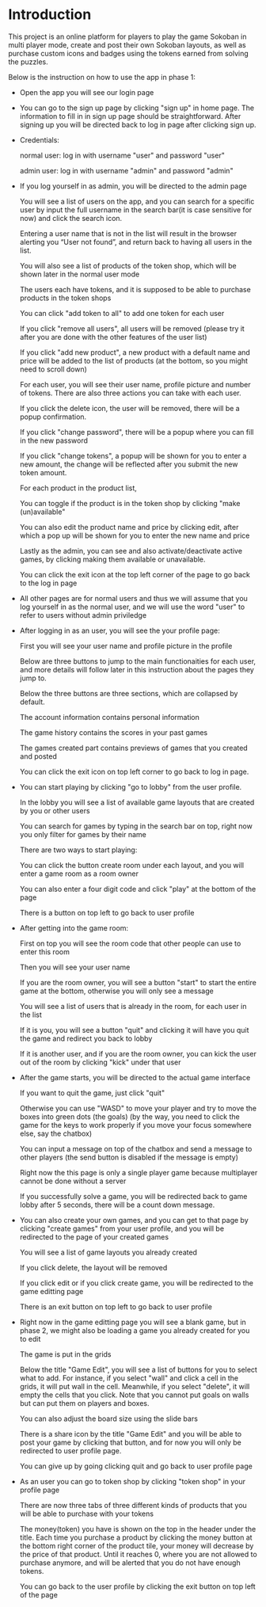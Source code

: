 # Introduction
This project is an online platform for players to play the game Sokoban in multi player mode, create and post their own Sokoban layouts, as well as purchase custom icons and badges using the tokens earned from solving the puzzles.

Below is the instruction on how to use the app in phase 1:
* Open the app you will see our login page
* You can go to the sign up page by clicking "sign up" in home page. The information to fill in in sign up page should be straightforward. After signing up you will be directed back to log in page after clicking sign up.
* Credentials:

  normal user: log in with username "user" and password "user"

  admin user: log in with username "admin" and password "admin"

* If you log yourself in as admin, you will be directed to the admin page
  
  You will see a list of users on the app, and you can search for a specific user by input the full username in the search bar(it is case sensitive for now) and click the search icon.
  
  Entering a user name that is not in the list will result in the browser alerting you “User not found”, and return back to having all users in the list.

  You will also see a list of products of the token shop, which will be shown later in the normal user mode

  The users each have tokens, and it is supposed to be able to purchase products in the token shops

  You can click "add token to all" to add one token for each user

  If you click "remove all users", all users will be removed (please try it after you are done with the other features of the user list)

  If you click "add new product", a new product with a default name and price will be added to the list of products (at the bottom, so you might need to scroll down)

  For each user, you will see their user name, profile picture and number of tokens. There are also three actions you can take with each user.

  If you click the delete icon, the user will be removed, there will be a popup confirmation.

  If you click "change password", there will be a popup where you can fill in the new password

  If you click "change tokens", a popup will be shown for you to enter a new amount, the change will be reflected
  after you submit the new token amount.
  
  For each product in the product list,

  You can toggle if the product is in the token shop by clicking "make (un)available"

  You can also edit the product name and price by clicking edit, after which a pop up will be shown for you to enter the new name and price
  
  Lastly as the admin, you can see and also activate/deactivate active games, by clicking making them available or unavailable.
  
  You can click the exit icon at the top left corner of the page to go back to the log in page

* All other pages are for normal users and thus we will assume that you log yourself in as the normal user, and we will use the word "user" to refer to users without admin priviledge

* After logging in as an user, you will see the your profile page:

  First you will see your user name and profile picture in the profile

  Below are three buttons to jump to the main functionaities for each user, and more details will follow later in this instruction about the pages they jump to.

  Below the three buttons are three sections, which are collapsed by default.

  The account information contains personal information

  The game history contains the scores in your past games

  The games created part contains previews of games that you created and posted

  You can click the exit icon on top left corner to go back to log in page.

* You can start playing by clicking "go to lobby" from the user profile.

  In the lobby you will see a list of available game layouts that are created by you or other users

  You can search for games by typing in the search bar on top, right now you only filter for games by their name

  There are two ways to start playing:

    You can click the button create room under each layout, and you will enter a game room as a room owner

    You can also enter a four digit code and click "play" at the bottom of the page

  There is a button on top left to go back to user profile

* After getting into the game room:

  First on top you will see the room code that other people can use to enter this room

  Then you will see your user name

  If you are the room owner, you will see a button "start" to start the entire game at the bottom, otherwise you will only see a message

  You will see a list of users that is already in the room, for each user in the list

  If it is you, you will see a button "quit" and clicking it will have you quit the game and redirect you back to lobby

  If it is another user, and if you are the room owner, you can kick the user out of the room by clicking "kick" under that user

* After the game starts, you will be directed to the actual game interface

  If you want to quit the game, just click "quit"

  Otherwise you can use "WASD" to move your player and try to move the boxes into green dots (the goals)
    (by the way, you need to click the game for the keys to work properly if you move your focus somewhere else, say the chatbox)

  You can input a message on top of the chatbox and send a message to other players (the send button is disabled if the message is empty)

  Right now the this page is only a single player game because multiplayer cannot be done without a server

  If you successfully solve a game, you will be redirected back to game lobby after 5 seconds, there will be a count down message.

* You can also create your own games, and you can get to that page by clicking "create games" from your user profile, and you will be redirected to the page of your created games

  You will see a list of game layouts you already created

  If you click delete, the layout will be removed

  If you click edit or if you click create game, you will be redirected to the game editting page

  There is an exit button on top left to go back to user profile

* Right now in the game editting page you will see a blank game, but in phase 2, we might also be loading a game you already created for you to edit

  The game is put in the grids

  Below the title "Game Edit", you will see a list of buttons for you to select what to add. For instance, if you select "wall" and click a cell in the grids, it will put wall in the cell. Meanwhile, if you select "delete", it will empty the cells that you click. Note that you cannot put goals on walls but can put them on players and boxes.

  You can also adjust the board size using the slide bars

  There is a share icon by the title "Game Edit" and you will be able to post your game by clicking that button, and for now you will only be redirected to user profile page.

  You can give up by going clicking quit and go back to user profile page

* As an user you can go to token shop by clicking "token shop" in your profile page

  There are now three tabs of three different kinds of products that you will be able to purchase with your tokens
  
  The money(token) you have is shown on the top in the header under the title. Each time you purchase a product by clicking the money button at the bottom right corner of the product tile, your money will decrease by the price of that product. Until it reaches 0, where you are not allowed to purchase anymore, and will be alerted that you do not have enough tokens.

  You can go back to the user profile by clicking the exit button on top left of the page
